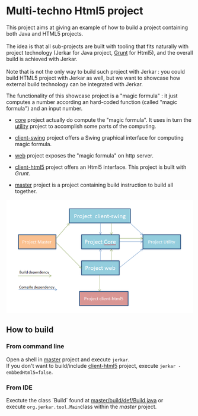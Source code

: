 # Multi-techno Html5 project

This project aims at giving an example of how to build a project containing both Java and HTML5 projects.<br/><br/>
The idea is that all sub-projects are built with tooling that fits naturally with project technology (Jerkar for Java project, [Grunt](gruntjs.com) for Html5), and the overall build is achieved with Jerkar.<br/> <br/>
Note that is not the only way to build such project with Jerkar : you could build HTML5 project with Jerkar as well, but we want to showcase how external build technology can be integrated with Jerkar.

The functionality of this showcase project is a "magic formula" : it just computes a number according an hard-coded function (called "magic formula") and an input number. 

* [core](./core) project actually do compute the "magic formula". It uses in turn the [utility](./utility) project to accomplish some parts of the computing.

* [client-swing](./client-swing) project offers a Swing graphical interface for computing magic formula.

* [web](./web) project exposes the "magic formula" on http server.

* [client-html5](./client-html5) project offers an Html5 interface. This project is built with *Grunt*. 

* [master](./master) project is a project containing build instruction to build all together.


![map](master/capture.png)

## How to build

### From command line
Open a shell in [master](./master) project and execute `jerkar`. <br/>
If you don't want to build/include [client-html5](./client-html5) project, execute `jerkar -embbedHtml5=false`.

### From IDE
Exectute the class ´Build´ found at [master/build/def/Build.java](./master/build/def/Build.java) or <br/>
execute `org.jerkar.tool.Main`class within the *master* project.
